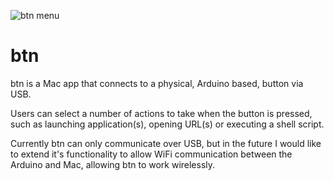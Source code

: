 
![btn menu](https://s3.amazonaws.com/kylewbanks/btn_github.png)

btn
===

btn is a Mac app that connects to a physical, Arduino based, button via USB. 

Users can select a number of actions to take when the button is pressed, such as launching application(s), opening URL(s) or executing a shell script. 

Currently btn can only communicate over USB, but in the future I would like to extend it's functionality to allow WiFi communication between the Arduino and Mac, allowing btn to work wirelessly.
